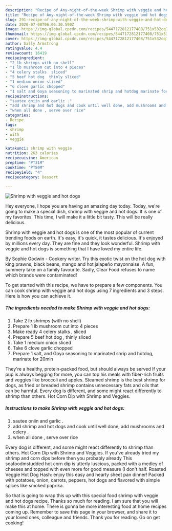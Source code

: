 ```yaml
---
description: "Recipe of Any-night-of-the-week Shrimp with veggie and hot dogs"
title: "Recipe of Any-night-of-the-week Shrimp with veggie and hot dogs"
slug: 291-recipe-of-any-night-of-the-week-shrimp-with-veggie-and-hot-dogs
date: 2020-07-08T06:06:30.590Z
image: https://img-global.cpcdn.com/recipes/5447172812177408/751x532cq70/shrimp-with-veggie-and-hot-dogs-recipe-main-photo.jpg
thumbnail: https://img-global.cpcdn.com/recipes/5447172812177408/751x532cq70/shrimp-with-veggie-and-hot-dogs-recipe-main-photo.jpg
cover: https://img-global.cpcdn.com/recipes/5447172812177408/751x532cq70/shrimp-with-veggie-and-hot-dogs-recipe-main-photo.jpg
author: Sally Armstrong
ratingvalue: 4.4
reviewcount: 16419
recipeingredient:
- "2 lb shrimps with no shell"
- "1 lb mushroom cut into 4 pieces"
- "4 celery stalks  sliced"
- "5 beef hot dog  thinly sliced"
- "1 medium onion sliced"
- "6 clove garlic chopped"
- "1 salt and Goya seasoning to marinated shrip and hotdog marinate for 20min"
recipeinstructions:
- "sautee oniin and garlic ."
- "add shrimp and hot dogs and cook until well done, add mushrooms and celery ."
- "when all done , serve over rice"
categories:
- Recipe
tags:
- shrimp
- with
- veggie

katakunci: shrimp with veggie 
nutrition: 263 calories
recipecuisine: American
preptime: "PT31M"
cooktime: "PT50M"
recipeyield: "4"
recipecategory: Dessert

---
```



![Shrimp with veggie and hot dogs](https://img-global.cpcdn.com/recipes/5447172812177408/751x532cq70/shrimp-with-veggie-and-hot-dogs-recipe-main-photo.jpg)

Hey everyone, I hope you are having an amazing day today. Today, we're going to make a special dish, shrimp with veggie and hot dogs. It is one of my favorites. This time, I will make it a little bit tasty. This will be really delicious.

Shrimp with veggie and hot dogs is one of the most popular of current trending foods on earth. It's easy, it's quick, it tastes delicious. It's enjoyed by millions every day. They are fine and they look wonderful. Shrimp with veggie and hot dogs is something that I have loved my entire life.

By Sophie Godwin - Cookery writer. Try this exotic twist on the hot dog with king prawns, black beans, mango and hot jalapeño mayonnaise. A fun, summery take on a family favourite. Sadly, Clear Food refuses to name which brands were contaminated!


To get started with this recipe, we have to prepare a few components. You can cook shrimp with veggie and hot dogs using 7 ingredients and 3 steps. Here is how you can achieve it.

<!--inarticleads1-->

##### The ingredients needed to make Shrimp with veggie and hot dogs:

1. Take 2 lb shrimps (with no shell)
1. Prepare 1 lb mushroom cut into 4 pieces
1. Make ready 4 celery stalks , sliced
1. Prepare 5 beef hot dog , thinly sliced
1. Take 1 medium onion sliced
1. Take 6 clove garlic chopped
1. Prepare 1 salt, and Goya seasoning to marinated shrip and hotdog, marinate for 20min


They&#39;re a healthy, protein-packed food, but should always be served If your pup is always begging for more, you can top his meals with fiber-rich fruits and veggies like broccoli and apples. Steamed shrimp is the best shrimp for dogs, as fried or breaded shrimp contains unnecessary fats and oils that can be harmful. Every dog is different, and some might react differently to shrimp than others. Hot Corn Dip with Shrimp and Veggies. 

<!--inarticleads2-->

##### Instructions to make Shrimp with veggie and hot dogs:

1. sautee oniin and garlic .
1. add shrimp and hot dogs and cook until well done, add mushrooms and celery .
1. when all done , serve over rice


Every dog is different, and some might react differently to shrimp than others. Hot Corn Dip with Shrimp and Veggies. If you&#39;ve already tried my shrimp and corn dips before then you probably already This seafoodmstudded hot corn dip is utterly luscious, packed with a medley of cheeses and topped with even more for good measure (I don&#39;t half. Roasted Veggie Hot Dog Hash: enjoy this easy and hearty sheet pan dinner! Packed with potatoes, onion, carrots, peppers, hot dogs and flavored with simple spices like smoked paprika. 

So that is going to wrap this up with this special food shrimp with veggie and hot dogs recipe. Thanks so much for reading. I am sure that you will make this at home. There is gonna be more interesting food at home recipes coming up. Remember to save this page in your browser, and share it to your loved ones, colleague and friends. Thank you for reading. Go on get cooking!

